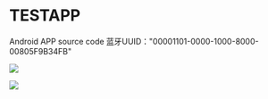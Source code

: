 # TESTAPP
Android APP source code 
蓝牙UUID："00001101-0000-1000-8000-00805F9B34FB"

![](http://9467683.s21i-9.faiusr.com/4/ABUIABAEGAAghe_GwQUo_MaU4gUw0wI42QQ!600x600.png)

![](http://9467683.s21i-9.faiusr.com/4/ABUIABAEGAAgw-mXwgUo0Z7irwYwwwI4twQ.png)

